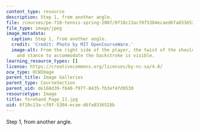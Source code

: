 ```yaml
---
content_type: resource
description: Step 1, from another angle.
file: /courses/pe-710-tennis-spring-2007/0f10c13acf0f5304ecaed6fa0336528b_forehand_Page_11.jpg
file_type: image/jpeg
image_metadata:
  caption: Step 1, from another angle.
  credit: 'Credit: Photo by MIT OpenCourseWare.'
  image-alt: From the right side of the player, the twist of the shoulders, hips,
    and stance to accommodate the backstroke is visible.
learning_resource_types: []
license: https://creativecommons.org/licenses/by-nc-sa/4.0/
ocw_type: OCWImage
parent_title: Image Galleries
parent_type: CourseSection
parent_uid: de168d39-f840-f977-8435-fb3ef4fd9530
resourcetype: Image
title: forehand_Page_11.jpg
uid: 0f10c13a-cf0f-5304-ecae-d6fa0336528b
---
```

Step 1, from another angle.